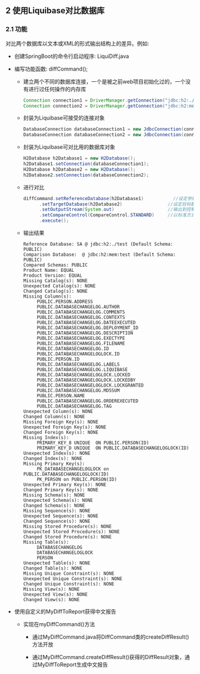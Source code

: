 ## 2 使用Liquibase对比数据库

### 2.1 功能

对比两个数据库以文本或XML的形式输出结构上的差异。例如: 


- 创建SpringBoot的命令行启动程序: LiquiDiff.java

- 编写功能函数: diffCommand();

    - 建立两个不同的数据库连接，一个是被之前web项目初始化过的，一个没有进行过任何操作的内存库
    
        ~~~Java
        Connection connection1 = DriverManager.getConnection("jdbc:h2:./test", "sa", "sa");
        Connection connection2 = DriverManager.getConnection("jdbc:h2:mem:test");
        ~~~
  
    - 封装为Liquibase可接受的连接对象
    
        ~~~Java
        DatabaseConnection databaseConnection1 = new JdbcConnection(connection1);
        DatabaseConnection databaseConnection2 = new JdbcConnection(connection2);
        ~~~
  
    - 封装为Liquibase可对比用的数据库对象
    
        ~~~Java
        H2Database h2Database1 = new H2Database();
        h2Database1.setConnection(databaseConnection1);
        H2Database h2Database2 = new H2Database();
        h2Database2.setConnection(databaseConnection2);
        ~~~
  
    - 进行对比
    
        ~~~Java
        diffCommand.setReferenceDatabase(h2Database1)           //设定参照数据库
              .setTargetDatabase(h2Database2)                 //设定目标数据库
              .setOutputStream(System.out)                    //输出到控制台
              .setCompareControl(CompareControl.STANDARD)     //以标准方式对比
              .execute();   
        ~~~
        
    - 输出结果
    
        ~~~TXT
        Reference Database: SA @ jdbc:h2:./test (Default Schema: PUBLIC)
        Comparison Database:  @ jdbc:h2:mem:test (Default Schema: PUBLIC)
        Compared Schemas: PUBLIC
        Product Name: EQUAL
        Product Version: EQUAL
        Missing Catalog(s): NONE
        Unexpected Catalog(s): NONE
        Changed Catalog(s): NONE
        Missing Column(s): 
             PUBLIC.PERSON.ADDRESS
             PUBLIC.DATABASECHANGELOG.AUTHOR
             PUBLIC.DATABASECHANGELOG.COMMENTS
             PUBLIC.DATABASECHANGELOG.CONTEXTS
             PUBLIC.DATABASECHANGELOG.DATEEXECUTED
             PUBLIC.DATABASECHANGELOG.DEPLOYMENT_ID
             PUBLIC.DATABASECHANGELOG.DESCRIPTION
             PUBLIC.DATABASECHANGELOG.EXECTYPE
             PUBLIC.DATABASECHANGELOG.FILENAME
             PUBLIC.DATABASECHANGELOG.ID
             PUBLIC.DATABASECHANGELOGLOCK.ID
             PUBLIC.PERSON.ID
             PUBLIC.DATABASECHANGELOG.LABELS
             PUBLIC.DATABASECHANGELOG.LIQUIBASE
             PUBLIC.DATABASECHANGELOGLOCK.LOCKED
             PUBLIC.DATABASECHANGELOGLOCK.LOCKEDBY
             PUBLIC.DATABASECHANGELOGLOCK.LOCKGRANTED
             PUBLIC.DATABASECHANGELOG.MD5SUM
             PUBLIC.PERSON.NAME
             PUBLIC.DATABASECHANGELOG.ORDEREXECUTED
             PUBLIC.DATABASECHANGELOG.TAG
        Unexpected Column(s): NONE
        Changed Column(s): NONE
        Missing Foreign Key(s): NONE
        Unexpected Foreign Key(s): NONE
        Changed Foreign Key(s): NONE
        Missing Index(s): 
             PRIMARY_KEY_8 UNIQUE  ON PUBLIC.PERSON(ID)
             PRIMARY_KEY_D UNIQUE  ON PUBLIC.DATABASECHANGELOGLOCK(ID)
        Unexpected Index(s): NONE
        Changed Index(s): NONE
        Missing Primary Key(s): 
             PK_DATABASECHANGELOGLOCK on PUBLIC.DATABASECHANGELOGLOCK(ID)
             PK_PERSON on PUBLIC.PERSON(ID)
        Unexpected Primary Key(s): NONE
        Changed Primary Key(s): NONE
        Missing Schema(s): NONE
        Unexpected Schema(s): NONE
        Changed Schema(s): NONE
        Missing Sequence(s): NONE
        Unexpected Sequence(s): NONE
        Changed Sequence(s): NONE
        Missing Stored Procedure(s): NONE
        Unexpected Stored Procedure(s): NONE
        Changed Stored Procedure(s): NONE
        Missing Table(s): 
             DATABASECHANGELOG
             DATABASECHANGELOGLOCK
             PERSON
        Unexpected Table(s): NONE
        Changed Table(s): NONE
        Missing Unique Constraint(s): NONE
        Unexpected Unique Constraint(s): NONE
        Changed Unique Constraint(s): NONE
        Missing View(s): NONE
        Unexpected View(s): NONE
        Changed View(s): NONE
        ~~~
        
 - 使用自定义的MyDiffToReport获得中文报告
 
    - 实现在myDiffCommand()方法
    
        - 通过MyDiffCommand.java将DiffCommand类的createDiffResult()方法开放
        
        - 通过MyDiffCommand.createDiffResult()获得的DiffResult对象，通过MyDiffToReport生成中文报告